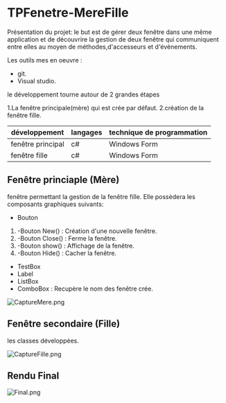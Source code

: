 # TPFenetre-MereFille

Présentation du projet: le but est de gérer deux fenêtre dans une même application et de découvrire la gestion de deux fenêtre qui communiquent entre elles au moyen de méthodes,d'accesseurs et d'évènements.

Les outils mes en oeuvre :

* git.
* Visual studio.

le développement  tourne autour de 2 grandes étapes

1.La fenêtre principale(mère) qui est crée par défaut.
2.création de la fenêtre fille.

|**développement**|**langages**|**technique de programmation**|
|-----------------|------------|------------------------------|
|fenêtre principal|c#|Windows Form|
|fenêtre fille|c#|Windows Form|



## Fenêtre princiaple (Mère) ##

fenêtre permettant la gestion de la fenêtre fille.
Elle possèdera les composants graphiques suivants:
- Bouton
1. -Bouton New() : Création d'une nouvelle fenêtre.
2. -Bouton Close() : Ferme la fenêtre.
3. -Bouton show() : Affichage de la fenêtre.
4. -Bouton Hide() : Cacher la fenêtre.
- TestBox
- Label
- ListBox
- ComboBox : Recupère le nom des fenêtre crée.


![CaptureMere.png](http://image.noelshack.com/fichiers/2018/47/7/1543155640-capturemere.png)

## Fenêtre secondaire (Fille) ##

les classes développées.

![CaptureFille.png](http://image.noelshack.com/fichiers/2018/47/7/1543155954-capturefille.png)

## Rendu Final ##
![Final.png](http://image.noelshack.com/fichiers/2018/47/7/1543155963-capturefinal.png)
